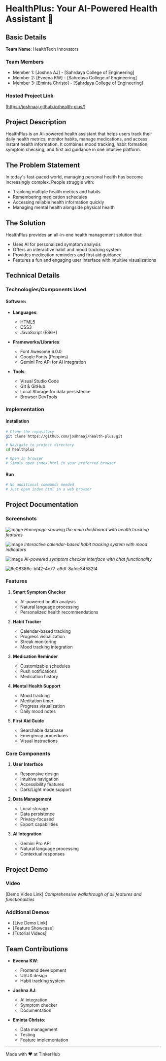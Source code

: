 # HealthPlus: Your AI-Powered Health Assistant 🎯

## Basic Details
**Team Name**: HealthTech Innovators

### Team Members
- Member 1: [Joshna AJ] - [Sahrdaya College of Engineering]
- Member 2: [Eveena KW] - [Sahrdaya College of Engineering]
- Member 3: [Eminta Christo] - [Sahrdaya College of Engineering]

### Hosted Project Link
[https://joshnaaj.github.io/health-plus/]

## Project Description
HealthPlus is an AI-powered health assistant that helps users track their daily health metrics, monitor habits, manage medications, and access instant health information. It combines mood tracking, habit formation, symptom checking, and first aid guidance in one intuitive platform.

## The Problem Statement
In today's fast-paced world, managing personal health has become increasingly complex. People struggle with:
- Tracking multiple health metrics and habits
- Remembering medication schedules
- Accessing reliable health information quickly
- Managing mental health alongside physical health

## The Solution
HealthPlus provides an all-in-one health management solution that:
- Uses AI for personalized symptom analysis
- Offers an interactive habit and mood tracking system
- Provides medication reminders and first aid guidance
- Features a fun and engaging user interface with intuitive visualizations

## Technical Details

### Technologies/Components Used
#### Software:
- **Languages**:
  - HTML5
  - CSS3
  - JavaScript (ES6+)

- **Frameworks/Libraries**:
  - Font Awesome 6.0.0
  - Google Fonts (Poppins)
  - Gemini Pro API for AI Integration

- **Tools**:
  - Visual Studio Code
  - Git & GitHub
  - Local Storage for data persistence
  - Browser DevTools

### Implementation

#### Installation
```bash
# Clone the repository
git clone https://github.com/joshnaaj/health-plus.git

# Navigate to project directory
cd healthplus

# Open in browser
# Simply open index.html in your preferred browser
```

#### Run
```bash
# No additional commands needed
# Just open index.html in a web browser
```

## Project Documentation

### Screenshots
![image](https://github.com/user-attachments/assets/8c5c9190-6d04-4ecc-9f2c-bd43038bda2e)
*Homepage showing the main dashboard with health tracking features*

![image](https://github.com/user-attachments/assets/e2c60198-7155-4499-81f7-130c233615ec)
*Interactive calendar-based habit tracking system with mood indicators*

![image](https://github.com/user-attachments/assets/1e45602c-cbb8-4462-a0ce-dab7c8793901)
*AI-powered symptom checker interface with chat functionality*

![6e08386c-bf42-4c77-a9df-8afdc34582f4](https://github.com/user-attachments/assets/8daa3811-a5af-4ab3-b8c6-74620be50559)

### Features

1. **Smart Symptom Checker**
   - AI-powered health analysis
   - Natural language processing
   - Personalized health recommendations

2. **Habit Tracker**
   - Calendar-based tracking
   - Progress visualization
   - Streak monitoring
   - Mood tracking integration

3. **Medication Reminder**
   - Customizable schedules
   - Push notifications
   - Medication history

4. **Mental Health Support**
   - Mood tracking
   - Meditation timer
   - Progress visualization
   - Daily mood notes

5. **First Aid Guide**
   - Searchable database
   - Emergency procedures
   - Visual instructions

### Core Components

1. **User Interface**
   - Responsive design
   - Intuitive navigation
   - Accessibility features
   - Dark/Light mode support

2. **Data Management**
   - Local storage
   - Data persistence
   - Privacy-focused
   - Export capabilities

3. **AI Integration**
   - Gemini Pro API
   - Natural language processing
   - Contextual responses

## Project Demo
### Video
[Demo Video Link]
*Comprehensive walkthrough of all features and functionalities*

### Additional Demos
- [Live Demo Link]
- [Feature Showcase]
- [Tutorial Videos]

## Team Contributions
- **Eveena KW**: 
  - Frontend development
  - UI/UX design
  - Habit tracking system

- **Joshna AJ**: 
  - AI integration
  - Symptom checker
  - Documentation

- **Eminta Christo**: 
  - Data management
  - Testing
  - Feature implementation

---
Made with ❤️ at TinkerHub 
